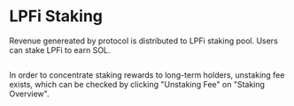 # LPFi Staking

Revenue genereated by protocol is distributed to LPFi staking pool. Users can stake LPFi to earn SOL.&#x20;

<figure><img src="../.gitbook/assets/Screenshot 2023-02-15 at 1.20.45 AM.png" alt=""><figcaption></figcaption></figure>

In order to concentrate staking rewards to long-term holders, unstaking fee exists, which can be checked by clicking "Unstaking Fee" on "Staking Overview".
